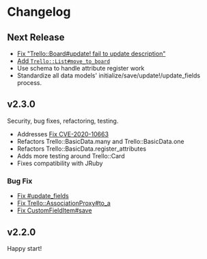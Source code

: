 # Changelog

## Next Release

* [Fix "Trello::Board#update! fail to update description"](https://github.com/jeremytregunna/ruby-trello/pull/289)
* [Add `Trello::List#move_to_board`](https://github.com/jeremytregunna/ruby-trello/pull/297)
* Use schema to handle attribute register work
* Standardize all data models' initialize/save/update!/update_fields process.

## v2.3.0

Security, bug fixes, refactoring, testing.
* Addresses [Fix CVE-2020-10663](https://github.com/jeremytregunna/ruby-trello/pull/284)
* Refactors Trello::BasicData.many and Trello::BasicData.one
* Refactors Trello::BasicData.register_attributes
* Adds more testing around Trello::Card
* Fixes compatibility with JRuby

### Bug Fix

* [Fix #update_fields](https://github.com/jeremytregunna/ruby-trello/issues/272)
* [Fix Trello::AssociationProxy#to_a](https://github.com/jeremytregunna/ruby-trello/issues/274)
* [Fix CustomFieldItem#save](https://github.com/jeremytregunna/ruby-trello/pull/277)

## v2.2.0

Happy start!

